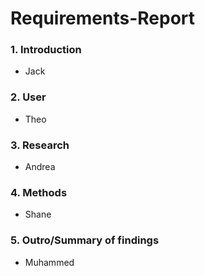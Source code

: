 # Requirements-Report


### 1. Introduction
- Jack
### 2. User
- Theo 
### 3. Research
- Andrea
### 4. Methods
- Shane
### 5. Outro/Summary of findings
- Muhammed
